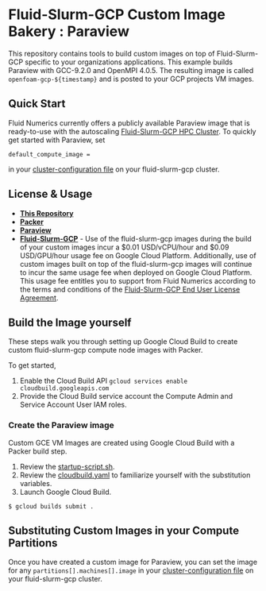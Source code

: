 # Fluid-Slurm-GCP Custom Image Bakery : Paraview
This repository contains tools to build custom images on top of Fluid-Slurm-GCP specific to your organizations applications.
This example builds Paraview with GCC-9.2.0 and OpenMPI 4.0.5. The resulting image is called `openfoam-gcp-${timestamp}` and is posted to your GCP projects VM images.


## Quick Start
Fluid Numerics currently offers a publicly available Paraview image that is ready-to-use with the autoscaling [Fluid-Slurm-GCP HPC Cluster](https://console.cloud.google.com/marketplace/details/fluid-cluster-ops/fluid-slurm-gcp). To quickly get started with Paraview, set
```
default_compute_image =
```
in your [cluster-configuration file](https://help.fluidnumerics.com/slurm-gcp/documentation/cluster-services) on your fluid-slurm-gcp cluster.

## License & Usage
*  [**This Repository**](./LICENSE)
*  [**Packer**](https://github.com/hashicorp/packer/blob/master/LICENSE)
*  [**Paraview**](https://www.paraview.org/paraview-license/)
*  [**Fluid-Slurm-GCP**](https://help.fluidnumerics.com/slurm-gcp/eula) - Use of the fluid-slurm-gcp images during the build of your custom images incur a $0.01 USD/vCPU/hour and $0.09 USD/GPU/hour usage fee on Google Cloud Platform. Additionally, use of custom images built on top of the fluid-slurm-gcp images will continue to incur the same usage fee when deployed on Google Cloud Platform. This usage fee entitles you to support from Fluid Numerics according to the terms and conditions of the [Fluid-Slurm-GCP End User License Agreement](https://help.fluidnumerics.com/slurm-gcp/eula).

## Build the Image yourself
These steps walk you through setting up Google Cloud Build to create custom fluid-slurm-gcp compute node images with Packer.

To get started,
1. Enable the Cloud Build API `gcloud services enable cloudbuild.googleapis.com`
2. Provide the Cloud Build service account the Compute Admin and Service Account User IAM roles.

### Create the Paraview image
Custom GCE VM Images are created using Google Cloud Build with a Packer build step. 

1. Review the [startup-script.sh](./startup-script.sh).
2. Review the [cloudbuild.yaml](./cloudbuild.yaml) to familiarize yourself with the substitution variables.
3. Launch Google Cloud Build.
```
$ gcloud builds submit .
```

## Substituting Custom Images in your Compute Partitions
Once you have created a custom image for Paraview, you can set the image for any `partitions[].machines[].image` in your [cluster-configuration file](https://help.fluidnumerics.com/slurm-gcp/documentation/cluster-services) on your fluid-slurm-gcp cluster.


